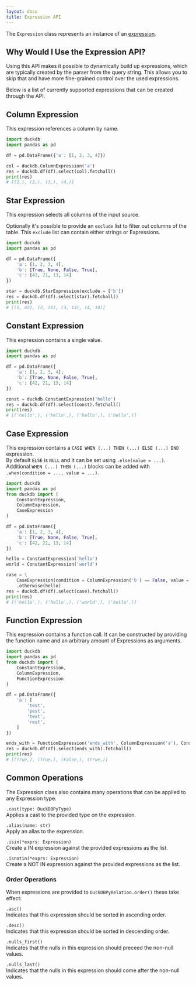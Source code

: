 ```yaml
---
layout: docu
title: Expression API
---
```


The `Expression` class represents an instance of an [expression](../../sql/expressions/overview).

## Why Would I Use the Expression API?

Using this API makes it possible to dynamically build up expressions, which are typically created by the parser from the query string.
This allows you to skip that and have more fine-grained control over the used expressions.

Below is a list of currently supported expressions that can be created through the API.

## Column Expression

This expression references a column by name.

```py
import duckdb
import pandas as pd

df = pd.DataFrame({'a': [1, 2, 3, 4]})

col = duckdb.ColumnExpression('a')
res = duckdb.df(df).select(col).fetchall()
print(res)
# [(1,), (2,), (3,), (4,)]
```

## Star Expression

This expression selects all columns of the input source.

Optionally it's possible to provide an `exclude` list to filter out columns of the table.
This `exclude` list can contain either strings or Expressions.

```py
import duckdb
import pandas as pd

df = pd.DataFrame({
	'a': [1, 2, 3, 4],
	'b': [True, None, False, True],
	'c': [42, 21, 13, 14]
})

star = duckdb.StarExpression(exclude = ['b'])
res = duckdb.df(df).select(star).fetchall()
print(res)
# [(1, 42), (2, 21), (3, 13), (4, 14)]
```

## Constant Expression

This expression contains a single value.

```py
import duckdb
import pandas as pd

df = pd.DataFrame({
	'a': [1, 2, 3, 4],
	'b': [True, None, False, True],
	'c': [42, 21, 13, 14]
})

const = duckdb.ConstantExpression('hello')
res = duckdb.df(df).select(const).fetchall()
print(res)
# [('hello',), ('hello',), ('hello',), ('hello',)]
```

## Case Expression

This expression contains a `CASE WHEN (...) THEN (...) ELSE (...) END` expression.  
By default `ELSE` is `NULL` and it can be set using `.else(value = ...)`.
Additional `WHEN (...) THEN (...)` blocks can be added with `.when(condition = ..., value = ...)`.

```py
import duckdb
import pandas as pd
from duckdb import (
    ConstantExpression,
    ColumnExpression,
    CaseExpression
)

df = pd.DataFrame({
    'a': [1, 2, 3, 4],
    'b': [True, None, False, True],
    'c': [42, 21, 13, 14]
})

hello = ConstantExpression('hello')
world = ConstantExpression('world')

case = \
    CaseExpression(condition = ColumnExpression('b') == False, value = world) \
    .otherwise(hello)
res = duckdb.df(df).select(case).fetchall()
print(res)
# [('hello',), ('hello',), ('world',), ('hello',)]
```

## Function Expression

This expression contains a function call.
It can be constructed by providing the function name and an arbitrary amount of Expressions as arguments.

```py
import duckdb
import pandas as pd
from duckdb import (
    ConstantExpression,
    ColumnExpression,
    FunctionExpression
)

df = pd.DataFrame({
    'a': [
        'test',
        'pest',
        'text',
        'rest',
    ]
})

ends_with = FunctionExpression('ends_with', ColumnExpression('a'), ConstantExpression('est'))
res = duckdb.df(df).select(ends_with).fetchall()
print(res)
# [(True,), (True,), (False,), (True,)]
```

## Common Operations

The Expression class also contains many operations that can be applied to any Expression type.

`.cast(type: DuckDBPyType)`  
Applies a cast to the provided type on the expression.

`.alias(name: str)`  
Apply an alias to the expression.

`.isin(*exprs: Expression)`  
Create a IN expression against the provided expressions as the list.

`.isnotin(*exprs: Expression)`  
Create a NOT IN expression against the provided expressions as the list.

### Order Operations

When expressions are provided to `DuckDBPyRelation.order()` these take effect:

`.asc()`  
Indicates that this expression should be sorted in ascending order.

`.desc()`  
Indicates that this expression should be sorted in descending order.

`.nulls_first()`  
Indicates that the nulls in this expression should preceed the non-null values.

`.nulls_last()`  
Indicates that the nulls in this expression should come after the non-null values.
